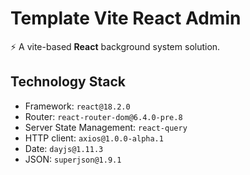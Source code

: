 # Template Vite React Admin

⚡️ A vite-based **React** background system solution.

## Technology Stack

- Framework: `react@18.2.0`
- Router: `react-router-dom@6.4.0-pre.8`
- Server State Management: `react-query`
- HTTP client: `axios@1.0.0-alpha.1`
- Date: `dayjs@1.11.3`
- JSON: `superjson@1.9.1`
